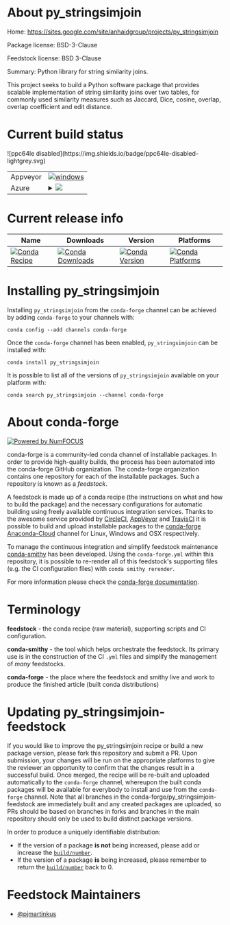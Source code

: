 About py_stringsimjoin
======================

Home: https://sites.google.com/site/anhaidgroup/projects/py_stringsimjoin

Package license: BSD-3-Clause

Feedstock license: BSD 3-Clause

Summary: Python library for string similarity joins.

This project seeks to build a Python software package that provides
scalable implementation of string similarity joins over two tables,
for commonly used similarity measures such as Jaccard, Dice, cosine,
overlap, overlap coefficient and edit distance.


Current build status
====================


<table><tr>
    <td>Appveyor</td>
    <td>
      <a href="https://ci.appveyor.com/project/conda-forge/py-stringsimjoin-feedstock/branch/master">
        <img alt="windows" src="https://img.shields.io/appveyor/ci/conda-forge/py-stringsimjoin-feedstock/master.svg?label=Windows">
      </a>
    </td>
  </tr>
    
  <tr>
    <td>Azure</td>
    <td>
      <details>
        <summary>
          <a href="https://dev.azure.com/conda-forge/feedstock-builds/_build/latest?definitionId=3195&branchName=master">
            <img src="https://dev.azure.com/conda-forge/feedstock-builds/_apis/build/status/py_stringsimjoin-feedstock?branchName=master">
          </a>
        </summary>
        <table>
          <thead><tr><th>Variant</th><th>Status</th></tr></thead>
          <tbody><tr>
              <td>linux_python2.7</td>
              <td>
                <a href="https://dev.azure.com/conda-forge/feedstock-builds/_build/latest?definitionId=3195&branchName=master">
                  <img src="https://dev.azure.com/conda-forge/feedstock-builds/_apis/build/status/py_stringsimjoin-feedstock?branchName=master&jobName=linux&configuration=linux_python2.7" alt="variant">
                </a>
              </td>
            </tr><tr>
              <td>linux_python3.6</td>
              <td>
                <a href="https://dev.azure.com/conda-forge/feedstock-builds/_build/latest?definitionId=3195&branchName=master">
                  <img src="https://dev.azure.com/conda-forge/feedstock-builds/_apis/build/status/py_stringsimjoin-feedstock?branchName=master&jobName=linux&configuration=linux_python3.6" alt="variant">
                </a>
              </td>
            </tr><tr>
              <td>linux_python3.7</td>
              <td>
                <a href="https://dev.azure.com/conda-forge/feedstock-builds/_build/latest?definitionId=3195&branchName=master">
                  <img src="https://dev.azure.com/conda-forge/feedstock-builds/_apis/build/status/py_stringsimjoin-feedstock?branchName=master&jobName=linux&configuration=linux_python3.7" alt="variant">
                </a>
              </td>
            </tr><tr>
              <td>osx_python2.7</td>
              <td>
                <a href="https://dev.azure.com/conda-forge/feedstock-builds/_build/latest?definitionId=3195&branchName=master">
                  <img src="https://dev.azure.com/conda-forge/feedstock-builds/_apis/build/status/py_stringsimjoin-feedstock?branchName=master&jobName=osx&configuration=osx_python2.7" alt="variant">
                </a>
              </td>
            </tr><tr>
              <td>osx_python3.6</td>
              <td>
                <a href="https://dev.azure.com/conda-forge/feedstock-builds/_build/latest?definitionId=3195&branchName=master">
                  <img src="https://dev.azure.com/conda-forge/feedstock-builds/_apis/build/status/py_stringsimjoin-feedstock?branchName=master&jobName=osx&configuration=osx_python3.6" alt="variant">
                </a>
              </td>
            </tr><tr>
              <td>osx_python3.7</td>
              <td>
                <a href="https://dev.azure.com/conda-forge/feedstock-builds/_build/latest?definitionId=3195&branchName=master">
                  <img src="https://dev.azure.com/conda-forge/feedstock-builds/_apis/build/status/py_stringsimjoin-feedstock?branchName=master&jobName=osx&configuration=osx_python3.7" alt="variant">
                </a>
              </td>
            </tr><tr>
              <td>win_c_compilervs2008python2.7</td>
              <td>
                <a href="https://dev.azure.com/conda-forge/feedstock-builds/_build/latest?definitionId=3195&branchName=master">
                  <img src="https://dev.azure.com/conda-forge/feedstock-builds/_apis/build/status/py_stringsimjoin-feedstock?branchName=master&jobName=win&configuration=win_c_compilervs2008python2.7" alt="variant">
                </a>
              </td>
            </tr><tr>
              <td>win_c_compilervs2015python3.6</td>
              <td>
                <a href="https://dev.azure.com/conda-forge/feedstock-builds/_build/latest?definitionId=3195&branchName=master">
                  <img src="https://dev.azure.com/conda-forge/feedstock-builds/_apis/build/status/py_stringsimjoin-feedstock?branchName=master&jobName=win&configuration=win_c_compilervs2015python3.6" alt="variant">
                </a>
              </td>
            </tr><tr>
              <td>win_c_compilervs2015python3.7</td>
              <td>
                <a href="https://dev.azure.com/conda-forge/feedstock-builds/_build/latest?definitionId=3195&branchName=master">
                  <img src="https://dev.azure.com/conda-forge/feedstock-builds/_apis/build/status/py_stringsimjoin-feedstock?branchName=master&jobName=win&configuration=win_c_compilervs2015python3.7" alt="variant">
                </a>
              </td>
            </tr>
          </tbody>
        </table>
      </details>
    </td>
  </tr>
![ppc64le disabled](https://img.shields.io/badge/ppc64le-disabled-lightgrey.svg)
</table>

Current release info
====================

| Name | Downloads | Version | Platforms |
| --- | --- | --- | --- |
| [![Conda Recipe](https://img.shields.io/badge/recipe-py_stringsimjoin-green.svg)](https://anaconda.org/conda-forge/py_stringsimjoin) | [![Conda Downloads](https://img.shields.io/conda/dn/conda-forge/py_stringsimjoin.svg)](https://anaconda.org/conda-forge/py_stringsimjoin) | [![Conda Version](https://img.shields.io/conda/vn/conda-forge/py_stringsimjoin.svg)](https://anaconda.org/conda-forge/py_stringsimjoin) | [![Conda Platforms](https://img.shields.io/conda/pn/conda-forge/py_stringsimjoin.svg)](https://anaconda.org/conda-forge/py_stringsimjoin) |

Installing py_stringsimjoin
===========================

Installing `py_stringsimjoin` from the `conda-forge` channel can be achieved by adding `conda-forge` to your channels with:

```
conda config --add channels conda-forge
```

Once the `conda-forge` channel has been enabled, `py_stringsimjoin` can be installed with:

```
conda install py_stringsimjoin
```

It is possible to list all of the versions of `py_stringsimjoin` available on your platform with:

```
conda search py_stringsimjoin --channel conda-forge
```


About conda-forge
=================

[![Powered by NumFOCUS](https://img.shields.io/badge/powered%20by-NumFOCUS-orange.svg?style=flat&colorA=E1523D&colorB=007D8A)](http://numfocus.org)

conda-forge is a community-led conda channel of installable packages.
In order to provide high-quality builds, the process has been automated into the
conda-forge GitHub organization. The conda-forge organization contains one repository
for each of the installable packages. Such a repository is known as a *feedstock*.

A feedstock is made up of a conda recipe (the instructions on what and how to build
the package) and the necessary configurations for automatic building using freely
available continuous integration services. Thanks to the awesome service provided by
[CircleCI](https://circleci.com/), [AppVeyor](https://www.appveyor.com/)
and [TravisCI](https://travis-ci.org/) it is possible to build and upload installable
packages to the [conda-forge](https://anaconda.org/conda-forge)
[Anaconda-Cloud](https://anaconda.org/) channel for Linux, Windows and OSX respectively.

To manage the continuous integration and simplify feedstock maintenance
[conda-smithy](https://github.com/conda-forge/conda-smithy) has been developed.
Using the ``conda-forge.yml`` within this repository, it is possible to re-render all of
this feedstock's supporting files (e.g. the CI configuration files) with ``conda smithy rerender``.

For more information please check the [conda-forge documentation](https://conda-forge.org/docs/).

Terminology
===========

**feedstock** - the conda recipe (raw material), supporting scripts and CI configuration.

**conda-smithy** - the tool which helps orchestrate the feedstock.
                   Its primary use is in the construction of the CI ``.yml`` files
                   and simplify the management of *many* feedstocks.

**conda-forge** - the place where the feedstock and smithy live and work to
                  produce the finished article (built conda distributions)


Updating py_stringsimjoin-feedstock
===================================

If you would like to improve the py_stringsimjoin recipe or build a new
package version, please fork this repository and submit a PR. Upon submission,
your changes will be run on the appropriate platforms to give the reviewer an
opportunity to confirm that the changes result in a successful build. Once
merged, the recipe will be re-built and uploaded automatically to the
`conda-forge` channel, whereupon the built conda packages will be available for
everybody to install and use from the `conda-forge` channel.
Note that all branches in the conda-forge/py_stringsimjoin-feedstock are
immediately built and any created packages are uploaded, so PRs should be based
on branches in forks and branches in the main repository should only be used to
build distinct package versions.

In order to produce a uniquely identifiable distribution:
 * If the version of a package **is not** being increased, please add or increase
   the [``build/number``](https://conda.io/docs/user-guide/tasks/build-packages/define-metadata.html#build-number-and-string).
 * If the version of a package **is** being increased, please remember to return
   the [``build/number``](https://conda.io/docs/user-guide/tasks/build-packages/define-metadata.html#build-number-and-string)
   back to 0.

Feedstock Maintainers
=====================

* [@pjmartinkus](https://github.com/pjmartinkus/)


